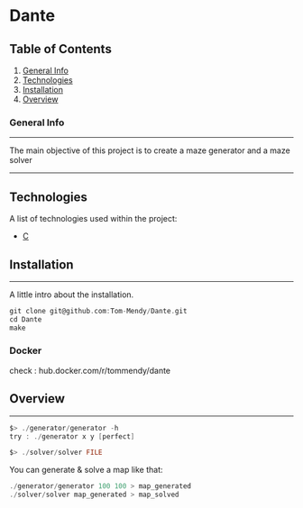 # Dante

## Table of Contents

1. [General Info](#general-info)
2. [Technologies](#technologies)
3. [Installation](#installation)
4. [Overview](#overview)

### General Info

***
The main objective of this project is to create a maze generator and a maze solver
***

## Technologies

A list of technologies used within the project:

* [C](https://en.wikipedia.org/wiki/C_(programming_language))

## Installation

***
A little intro about the installation.

```c
git clone git@github.com:Tom-Mendy/Dante.git
cd Dante
make
```

### Docker

check : hub.docker.com/r/tommendy/dante

## Overview

***

```c
$> ./generator/generator -h
try : ./generator x y [perfect]
```

```c
$> ./solver/solver FILE
```

You can generate & solve a map like that:

```c
./generator/generator 100 100 > map_generated
./solver/solver map_generated > map_solved
```
